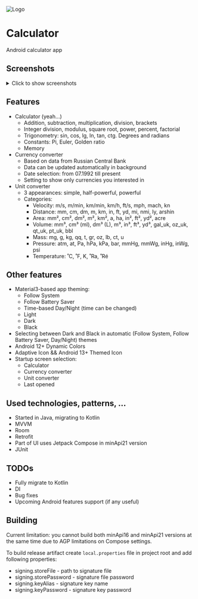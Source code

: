 ![Logo](app/src/main/res/mipmap/ic_launcher.png)

# Calculator

Android calculator app

## Screenshots

<details><summary>Click to show screenshots</summary>
<p>

![Calculator screen](images/calculator.png)
![Currencies screen](images/currencies.png)
![Unit converter screen (simple appearance)](images/unit_simple.png)
![Unit converter screen (half-powerful appearance)](images/unit_half.png)
![Unit converter screen (powerful appearance)](images/unit_powerful.png)
![Settings screen](images/settings.png)
</p>
</details>

## Features

* Calculator (yeah...)
  * Addition, subtraction, multiplication, division, brackets
  * Integer division, modulus, square root, power, percent, factorial
  * Trigonometry: sin, cos, lg, ln, tan, ctg. Degrees and radians
  * Constants: Pi, Euler, Golden ratio
  * Memory
* Currency converter
  * Based on data from Russian Central Bank
  * Data can be updated automatically in background
  * Date selection: from 07.1992 till present
  * Setting to show only currencies you interested in
* Unit converter
  * 3 appearances: simple, half-powerful, powerful
  * Categories:
    * Velocity: m/s, m/min, km/min, km/h, ft/s, mph, mach, kn
    * Distance: mm, cm, dm, m, km, in, ft, yd, mi, nmi, ly, arshin
    * Area: mm², cm², dm², m², km², a, ha, in², ft², yd², acre
    * Volume: mm³, cm³ (ml), dm³ (L), m³, in³, ft³, yd³, gal_uk, oz_uk, qt_uk, pt_uk, bbl
    * Mass: mg, g, kg, qq, t, gr, oz, lb, ct, u
    * Pressure: atm, at, Pa, hPa, kPa, bar, mmHg, mmWg, inHg, inWg, psi
    * Temperature: ˚C, ˚F, K, ˚Ra, ˚Ré

## Other features
* Material3-based app theming:
  * Follow System 
  * Follow Battery Saver
  * Time-based Day/Night (time can be changed)
  * Light
  * Dark
  * Black
* Selecting between Dark and Black in automatic (Follow System, Follow Battery Saver, Day/Night) themes
* Android 12+ Dynamic Colors
* Adaptive Icon && Android 13+ Themed Icon
* Startup screen selection:
  * Calculator
  * Currency converter
  * Unit converter
  * Last opened

## Used technologies, patterns, ...
* Started in Java, migrating to Kotlin
* MVVM
* Room
* Retrofit
* Part of UI uses Jetpack Compose in minApi21 version
* JUnit

## TODOs
* Fully migrate to Kotlin
* DI
* Bug fixes
* Upcoming Android features support (if any useful)

## Building

Current limitation: you cannot build both minApi16 and minApi21 versions at the same time due to AGP limitations on Compose settings.

To build release artifact create `local.properties` file in project root and add following properties:
* signing.storeFile - path to signature file
* signing.storePassword - signature file password
* signing.keyAlias - signature key name
* signing.keyPassword - signature key password
